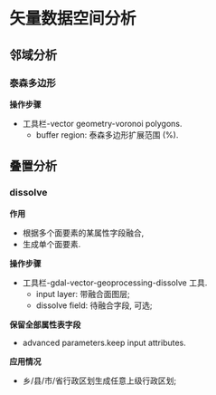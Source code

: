 # 矢量数据空间分析

## 邻域分析

### 泰森多边形

**操作步骤**

- 工具栏-vector geometry-voronoi polygons.
  - buffer region: 泰森多边形扩展范围 (%).

## 叠置分析

### dissolve

**作用**

- 根据多个面要素的某属性字段融合,
- 生成单个面要素.

**操作步骤**

- 工具栏-gdal-vector-geoprocessing-dissolve 工具.
  - input layer: 带融合面图层;
  - dissolve field: 待融合字段, 可选;

**保留全部属性表字段**

- advanced parameters.keep input attributes.

**应用情况**

- 乡/县/市/省行政区划生成任意上级行政区划;
